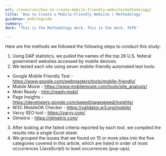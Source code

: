 ```yaml
---
url: /resources/how-to-create-mobile-friendly-website/methodology/
title: 'How to Create a Mobile-Friendly Website | Methodology'
guidenav: mobileguide
summary: ''
deck: 'This is the Methodology deck. This is the deck. TKTK'

---
```



Here are the methods we followed the following steps to conduct this study:

1. Using DAP statistics, we pulled the names of the top 26 U.S. federal government websites accessed by mobile devices.
2. We tested each site using  seven mobile-friendly automated test tools:
  - Google Mobile Friendly Test - https://www.google.com/webmasters/tools/mobile-friendly/
  - Mobile Moxie - https://www.mobilemoxie.com/tools/site_analysis/
  - Mobi Ready - http://ready.mobi/
  - Page Insights - https://developers.google.com/speed/pagespeed/insights/
  - W3C MobileOK Checker - https://validator.w3.org/mobile/
  - Varvy SEO tool - https://varvy.com/
  - Gtmetrix - https://gtmetrix.com/
3. After looking at the failed criteria reported by each tool, we compiled the results into a single Excel sheet.
4. We grouped the issues that we found on 15 or more sites into the five categories covered in this article, which are listed in order of most occurrences (JavaScript) to least occurrences (pop-ups).

